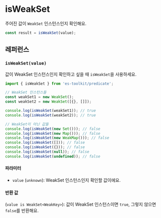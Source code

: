 # isWeakSet

주어진 값이 `WeakSet` 인스턴스인지 확인해요.

```typescript
const result = isWeakSet(value);
```

## 레퍼런스

### `isWeakSet(value)`

값이 WeakSet 인스턴스인지 확인하고 싶을 때 `isWeakSet`을 사용하세요.

```typescript
import { isWeakSet } from 'es-toolkit/predicate';

// WeakSet 인스턴스들
const weakSet1 = new WeakSet();
const weakSet2 = new WeakSet([{}, []]);

console.log(isWeakSet(weakSet1)); // true
console.log(isWeakSet(weakSet2)); // true

// WeakSet이 아닌 값들
console.log(isWeakSet(new Set())); // false
console.log(isWeakSet(new Map())); // false
console.log(isWeakSet(new WeakMap())); // false
console.log(isWeakSet([])); // false
console.log(isWeakSet({})); // false
console.log(isWeakSet(null)); // false
console.log(isWeakSet(undefined)); // false
```

#### 파라미터

- `value` (`unknown`): WeakSet 인스턴스인지 확인할 값이에요.

#### 반환 값

(`value is WeakSet<WeakKey>`): 값이 WeakSet 인스턴스이면 `true`, 그렇지 않으면 `false`를 반환해요.
